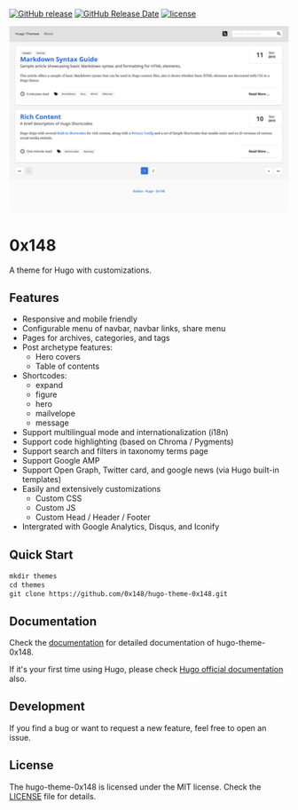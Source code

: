 [![GitHub release](https://img.shields.io/github/release/progamesigner/hugo-theme-0x148.svg?style=for-the-badge)](https://github.com/progamesigner/hugo-theme-0x148/releases/latest)
[![GitHub Release Date](https://img.shields.io/github/release-date/progamesigner/hugo-theme-0x148.svg?style=for-the-badge)](https://github.com/progamesigner/hugo-theme-0x148/releases)
[![license](https://img.shields.io/github/license/progamesigner/hugo-theme-0x148.svg?style=for-the-badge)](LICENSE)

![0x148](images/screenshot.png?raw=true)

# 0x148

A theme for Hugo with customizations.

## Features
 - Responsive and mobile friendly
 - Configurable menu of navbar, navbar links, share menu
 - Pages for archives, categories, and tags
 - Post archetype features:
    - Hero covers
    - Table of contents
 - Shortcodes:
    - expand
    - figure
    - hero
    - mailvelope
    - message
 - Support multilingual mode and internationalization (i18n)
 - Support code highlighting (based on Chroma / Pygments)
 - Support search and filters in taxonomy terms page
 - Support Google AMP
 - Support Open Graph, Twitter card, and google news (via Hugo built-in templates)
 - Easily and extensively customizations
    - Custom CSS
    - Custom JS
    - Custom Head / Header / Footer
 - Intergrated with Google Analytics, Disqus, and Iconify

## Quick Start

```shell
mkdir themes
cd themes
git clone https://github.com/0x148/hugo-theme-0x148.git
```

## Documentation

Check the [documentation](https://0x148.progamesigner.com) for detailed documentation of hugo-theme-0x148.

If it's your first time using Hugo, please check [Hugo official documentation](https://gohugo.io/overview/introduction/) also.

## Development

If you find a bug or want to request a new feature, feel free to open an issue.

## License

The hugo-theme-0x148 is licensed under the MIT license. Check the [LICENSE](LICENSE) file for details.
